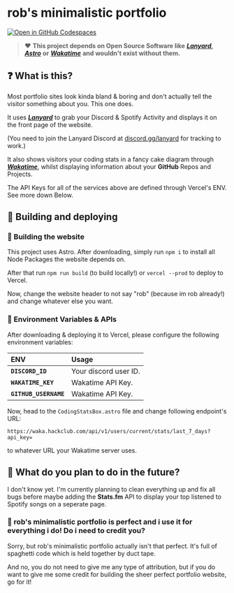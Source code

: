 # rob's minimalistic portfolio

[![Open in GitHub Codespaces](https://github.com/codespaces/badge.svg)](https://github.com/codespaces/new/roschreiber/portfolio-web-v2?skip_quickstart=true&machine=basicLinux32gb&repo=915006180&ref=master&geo=EuropeWest)


> ❤️ **This project depends on Open Source Software like** ***[Lanyard](https://github.com/Phineas/lanyard)*****,** ***[Astro](https://github.com/withastro/astro)*** **or** ***[Wakatime](https://github.com/wakatime)*** **and wouldn't exist without them.**

## ❓ What is this?

Most portfolio sites look kinda bland & boring and don't actually tell the visitor something about you. This one does. 

It uses ***[Lanyard](https://github.com/Phineas/lanyard)*** to grab your Discord & Spotify Activity and displays it on the front page of the website.

(You need to join the Lanyard Discord at [discord.gg/lanyard](https://discord.gg/lanyard) for tracking to work.)

It also shows visitors your coding stats in a fancy cake diagram through ***[Wakatime](https://github.com/wakatime)***, whilst displaying information about your **GitHub** Repos and Projects.

The API Keys for all of the services above are defined through Vercel's ENV. See more down Below.

## 🚀 Building and deploying

### 🔨 Building the website

This project uses Astro. After downloading, simply run `npm i` to install all Node Packages the website depends on.

After that run `npm run build` (to build locally!) or `vercel --prod` to deploy to Vercel. 

Now, change the website header to not say "rob" (because im rob already!) and change whatever else you want.

### 🔑 Environment Variables & APIs

After downloading & deploying it to Vercel, please configure the following environment variables: 

| ENV                   | Usage                                           |
| :------------------------ | :----------------------------------------------- |
| **`DISCORD_ID`**             | Your discord user ID.                            |
| **`WAKATIME_KEY`**             | Wakatime API Key.      |
| **`GITHUB_USERNAME`**             | Wakatime API Key.      |

Now, head to the ```CodingStatsBox.astro``` file and change following endpoint's URL:

```https://waka.hackclub.com/api/v1/users/current/stats/last_7_days?api_key=``` 

to whatever URL your Wakatime server uses.

## 👀 What do you plan to do in the future?

I don't know yet. I'm currently planning to clean everything up and fix all bugs before maybe adding the **Stats.fm** API to display your top listened to Spotify songs on a seperate page.

### 🤑 rob's minimalistic portfolio is perfect and i use it for everything i do! Do i need to credit you?

Sorry, but rob's minimalistic portfolio actually isn't that perfect. It's full of spaghetti code which is held together by duct tape.

And no, you do not need to give me any type of attribution, but if you do want to give me some credit for building the sheer perfect portfolio website, go for it!